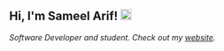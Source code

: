 <h2> Hi, I'm Sameel Arif! <img src="https://em-content.zobj.net/source/noto-emoji-animations/344/waving-hand_1f44b.gif" width="20"></h2>

<p><em>Software Developer and student. Check out my <a href="https://www.sameel.dev/g" target="_blank">website</a>.<p>
